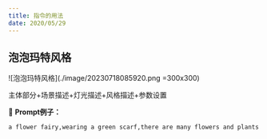 ```yaml
---
title: 指令的用法
date: 2020/05/29
---
```


## 泡泡玛特风格

![泡泡玛特风格](./image/20230718085920.png =300x300)


主体部分+场景描述+灯光描述+风格描述+参数设置

:rainbow: **Prompt例子：**
````md
a flower fairy,wearing a green scarf,there are many flowers and plants sround,scenes in summer,popmart soft focus,3d render,mockup,claymorphism
````



